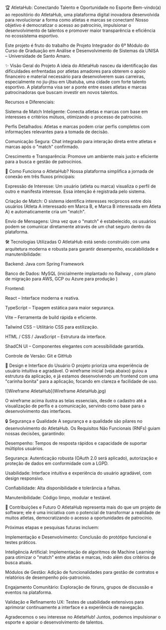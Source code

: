 🏆 AtletaHub: Conectando Talento e Oportunidade no Esporte
Bem-vindo(a) ao repositório do AtletaHub, uma plataforma digital inovadora desenvolvida para revolucionar a forma como atletas e marcas se conectam! Nosso objetivo é democratizar o acesso ao patrocínio, impulsionar o desenvolvimento de talentos e promover maior transparência e eficiência no ecossistema esportivo.

Este projeto é fruto do trabalho de Projeto Integrador do 6º Módulo do Curso de Graduação em Análise e Desenvolvimento de Sistemas da UNISA – Universidade de Santo Amaro.

✨ Visão Geral do Projeto
A ideia do AtletaHub nasceu da identificação das dificuldades enfrentadas por atletas amadores para obterem o apoio financeiro e material necessário para desenvolverem suas carreiras, especialmente no jiu-jitsu em Ubatuba, uma cidade com forte talento esportivo. A plataforma visa ser a ponte entre esses atletas e marcas patrocinadoras que buscam investir em novos talentos.

Recursos e Diferenciais:


Sistema de Match Inteligente: Conecta atletas e marcas com base em interesses e critérios mútuos, otimizando o processo de patrocínio.


Perfis Detalhados: Atletas e marcas podem criar perfis completos com informações relevantes para a tomada de decisão.


Comunicação Segura: Chat integrado para interação direta entre atletas e marcas após o "match" confirmado.


Crescimento e Transparência: Promove um ambiente mais justo e eficiente para a busca e gestão de patrocínios.

🚀 Como Funciona o AtletaHub?
Nossa plataforma simplifica a jornada de conexão em três fluxos principais:

Expressão de Interesse: Um usuário (atleta ou marca) visualiza o perfil de outro e manifesta interesse. Essa intenção é registrada pelo sistema.


Criação de Match: O sistema identifica interesses recíprocos entre dois usuários (Atleta A interessado em Marca B, e Marca B interessada em Atleta A) e automaticamente cria um "match".


Envio de Mensagens: Uma vez que o "match" é estabelecido, os usuários podem se comunicar diretamente através de um chat seguro dentro da plataforma.

🛠️ Tecnologias Utilizadas
O AtletaHub está sendo construído com uma arquitetura moderna e robusta para garantir desempenho, escalabilidade e manutenibilidade:


Backend: Java com Spring Framework


Banco de Dados: MySQL (inicialmente implantado no Railway , com plano de migração para AWS, GCP ou Azure para produção )

Frontend:

React – Interface moderna e reativa.

TypeScript – Tipagem estática para maior segurança.

Vite – Ferramenta de build rápida e eficiente.

Tailwind CSS – Utilitário CSS para estilização.

HTML / CSS / JavaScript – Estrutura da interface.

ShadCN UI – Componentes elegantes com acessibilidade garantida.


Controle de Versão: Git e GitHub

🎨 Design e Interface do Usuário
O projeto prioriza uma experiência de usuário intuitiva e agradável. O wireframe inicial (veja abaixo) guiou a estrutura da aplicação, e já estamos desenvolvendo um frontend com uma "carinha bonita" para a aplicação, focando em clareza e facilidade de uso.

![Wireframe AtletaHub](Wireframe AtletaHub.jpg)


O wireframe acima ilustra as telas essenciais, desde o cadastro até a visualização de perfis e a comunicação, servindo como base para o desenvolvimento das interfaces.

🔒 Segurança e Qualidade
A segurança e a qualidade são pilares no desenvolvimento do AtletaHub. Os Requisitos Não Funcionais (RNFs) guiam nossas decisões, garantindo:


Desempenho: Tempos de resposta rápidos e capacidade de suportar múltiplos usuários.


Segurança: Autenticação robusta (OAuth 2.0 será aplicado), autorização e proteção de dados em conformidade com a LGPD.


Usabilidade: Interface intuitiva e experiência do usuário agradável, com design responsivo.


Confiabilidade: Alta disponibilidade e tolerância a falhas.


Manutenibilidade: Código limpo, modular e testável.

🌟 Contribuições e Futuro
O AtletaHub representa mais do que um projeto de software; ele é uma iniciativa com o potencial de transformar a realidade de muitos atletas, democratizando o acesso a oportunidades de patrocínio.

Próximas etapas e pesquisas futuras incluem:


Implementação e Desenvolvimento: Conclusão do protótipo funcional e testes práticos.


Inteligência Artificial: Implementação de algoritmos de Machine Learning para otimizar o "match" entre atletas e marcas, indo além dos critérios de busca atuais.


Módulos de Gestão: Adição de funcionalidades para gestão de contratos e relatórios de desempenho pós-patrocínio.


Engajamento Comunitário: Exploração de fóruns, grupos de discussão e eventos na plataforma.


Validação e Refinamento UX: Testes de usabilidade extensivos para aprimorar continuamente a interface e a experiência de navegação.

Agradecemos o seu interesse no AtletaHub! Juntos, podemos impulsionar o esporte e apoiar o desenvolvimento de talentos.